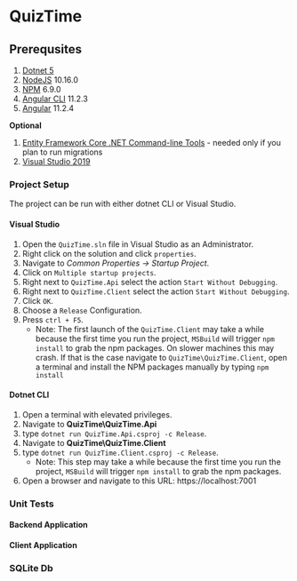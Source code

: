 # QuizTime

## Prerequsites

1. [Dotnet 5](https://dotnet.microsoft.com/download/dotnet/5.0)
1. [NodeJS](https://nodejs.org/en/download/releases/) 10.16.0
1. [NPM](https://nodejs.org/en/download/releases/) 6.9.0
1. [Angular CLI](https://cli.angular.io/) 11.2.3
1. [Angular](https://cli.angular.io/) 11.2.4

**Optional**
1. [Entity Framework Core .NET Command-line Tools](https://docs.microsoft.com/en-us/ef/core/cli/dotnet) - needed only if you plan to run migrations
1. [Visual Studio 2019](https://visualstudio.microsoft.com/vs/)

### Project Setup

The project can be run with either dotnet CLI or Visual Studio.

#### Visual Studio

1. Open the `QuizTime.sln` file in Visual Studio as an Administrator.
1. Right click on the solution and click `properties`.
1. Navigate to *Common Properties -> Startup Project*.
1. Click on `Multiple startup projects`.
1. Right next to `QuizTime.Api` select the action `Start Without Debugging`.
1. Right next to `QuizTime.Client` select the action `Start Without Debugging`.
1. Click `OK`.
1. Choose a `Release` Configuration.
1. Press `ctrl + F5`.
    - Note: The first launch of the `QuizTime.Client` may take a while because the first time you run the project, `MSBuild` will trigger `npm install` to grab the npm packages. On slower machines this may crash. If that is the case navigate to `QuizTime\QuizTime.Client`, open a terminal and install the NPM packages manually  by typing `npm install`

#### Dotnet CLI

1. Open a terminal with elevated privileges.
1. Navigate to **QuizTime\QuizTime.Api**
1. type `dotnet run QuizTime.Api.csproj -c Release`.
1. Navigate to **QuizTime\QuizTime.Client**
1. type `dotnet run QuizTime.Client.csproj -c Release`.
    - Note: This step may take a while because the first time you run the project, `MSBuild` will trigger `npm install` to grab the npm packages.
1. Open a browser and navigate to this URL: https://localhost:7001

### Unit Tests

#### Backend Application

#### Client Application

### SQLite Db